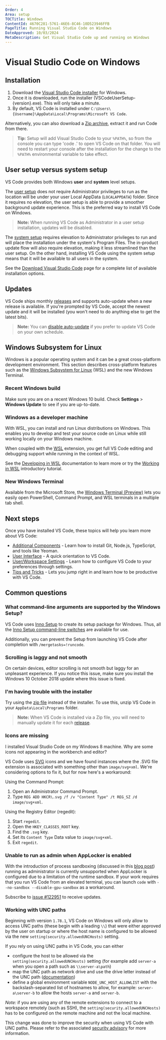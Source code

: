 ```yaml
---
Order: 4
Area: setup
TOCTitle: Windows
ContentId: 4670C281-5761-46E6-8C46-10D523946FFB
PageTitle: Running Visual Studio Code on Windows
DateApproved: 10/03/2024
MetaDescription: Get Visual Studio Code up and running on Windows
---
```

# Visual Studio Code on Windows

## Installation

1. Download the [Visual Studio Code installer](https://go.microsoft.com/fwlink/?LinkID=534107) for Windows.
2. Once it is downloaded, run the installer (VSCodeUserSetup-{version}.exe). This will only take a minute.
3. By default, VS Code is installed under `C:\Users\{Username}\AppData\Local\Programs\Microsoft VS Code`.

Alternatively, you can also download a [Zip archive](/docs/?dv=winzip), extract it and run Code from there.

>**Tip:** Setup will add Visual Studio Code to your `%PATH%`, so from the console you can type 'code .' to open VS Code on that folder. You will need to restart your console after the installation for the change to the `%PATH%` environmental variable to take effect.

## User setup versus system setup

VS Code provides both Windows **user** and **system** level setups.

The [user setup](https://go.microsoft.com/fwlink/?LinkID=534107) does not require Administrator privileges to run as the location will be under your user Local AppData (`LOCALAPPDATA`) folder. Since it requires no elevation, the user setup is able to provide a smoother background update experience. This is the preferred way to install VS Code on Windows.

>**Note:** When running VS Code as Administrator in a user setup installation, updates will be disabled.

The [system setup](https://go.microsoft.com/fwlink/?linkid=852157) requires elevation to Administrator privileges to run and will place the installation under the system's Program Files. The in-product update flow will also require elevation, making it less streamlined than the user setup. On the other hand, installing VS Code using the system setup means that it will be available to all users in the system.

See the [Download Visual Studio Code](/download) page for a complete list of available installation options.

## Updates

VS Code ships monthly [releases](/updates) and supports auto-update when a new release is available. If you're prompted by VS Code, accept the newest update and it will be installed (you won't need to do anything else to get the latest bits).

>**Note:** You can [disable auto-update](/docs/supporting/faq.md#how-do-i-opt-out-of-vs-code-autoupdates) if you prefer to update VS Code on your own schedule.

## Windows Subsystem for Linux

Windows is a popular operating system and it can be a great cross-platform development environment. This section describes cross-platform features such as the [Windows Subsystem for Linux](https://learn.microsoft.com/windows/wsl/install) (WSL) and the new Windows Terminal.

### Recent Windows build

Make sure you are on a recent Windows 10 build. Check **Settings** > **Windows Update** to see if you are up-to-date.

### Windows as a developer machine

With WSL, you can install and run Linux distributions on Windows. This enables you to develop and test your source code on Linux while still working locally on your Windows machine.

When coupled with the [WSL](https://marketplace.visualstudio.com/items?itemName=ms-vscode-remote.remote-wsl) extension, you get full VS Code editing and debugging support while running in the context of WSL.

See the [Developing in WSL](/docs/remote/wsl.md) documentation to learn more or try the [Working in WSL](/docs/remote/wsl-tutorial.md) introductory tutorial.

### New Windows Terminal

Available from the Microsoft Store, the [Windows Terminal (Preview)](https://www.microsoft.com/p/windows-terminal-preview/9n0dx20hk701?SilentAuth=1&wa=wsignin1.0&activetab=pivot%3Aoverviewtab) lets you easily open PowerShell, Command Prompt, and WSL terminals in a multiple tab shell.

## Next steps

Once you have installed VS Code, these topics will help you learn more about VS Code:

* [Additional Components](/docs/setup/additional-components.md) - Learn how to install Git, Node.js, TypeScript, and tools like Yeoman.
* [User Interface](/docs/getstarted/userinterface.md) - A quick orientation to VS Code.
* [User/Workspace Settings](/docs/getstarted/settings.md) - Learn how to configure VS Code to your preferences through settings.
* [Tips and Tricks](/docs/getstarted/tips-and-tricks.md) - Lets you jump right in and learn how to be productive with VS Code.

## Common questions

### What command-line arguments are supported by the Windows Setup?

VS Code uses [Inno Setup](https://www.jrsoftware.org/isinfo.php) to create its setup package
for Windows. Thus, all the [Inno Setup command-line switches](https://www.jrsoftware.org/ishelp/index.php?topic=setupcmdline) are available for use.

Additionally, you can prevent the Setup from launching VS Code after completion with `/mergetasks=!runcode`.

### Scrolling is laggy and not smooth

On certain devices, editor scrolling is not smooth but laggy for an unpleasant experience. If you notice this issue, make sure you install the Windows 10 October 2018 update where this issue is fixed.

### I'm having trouble with the installer

Try using the [zip file](/docs/?dv=winzip) instead of the installer.  To use this, unzip VS Code in your `AppData\Local\Programs` folder.

>**Note:** When VS Code is installed via a Zip file, you will need to manually update it for each [release](/updates).

### Icons are missing

I installed Visual Studio Code on my Windows 8 machine. Why are some icons not appearing in the workbench and editor?

VS Code uses [SVG](https://en.wikipedia.org/wiki/Scalable_Vector_Graphics) icons and we have found instances where the .SVG file extension is associated with something other than `image/svg+xml`. We're considering options to fix it, but for now here's a workaround:

Using the Command Prompt:

1. Open an Administrator Command Prompt.
2. Type `REG ADD HKCR\.svg /f /v "Content Type" /t REG_SZ /d image/svg+xml`.

Using the Registry Editor (regedit):

1. Start `regedit`.
2. Open the `HKEY_CLASSES_ROOT` key.
3. Find the `.svg` key.
4. Set its `Content Type` Data value to `image/svg+xml`.
5. Exit `regedit`.

### Unable to run as admin when AppLocker is enabled

With the introduction of process sandboxing (discussed in this [blog post](https://code.visualstudio.com/blogs/2022/11/28/vscode-sandbox)) running as administrator is currently unsupported when AppLocker is configured due to a limitation of the runtime sandbox. If your work requires that you run VS Code from an elevated terminal, you can launch `code` with `--no-sandbox --disable-gpu-sandbox` as a workaround.

Subscribe to [issue #122951](https://github.com/microsoft/vscode/issues/122951) to receive updates.

### Working with UNC paths

Beginning with version `1.78.1`, VS Code on Windows will only allow to access UNC paths (these begin with a leading `\\`) that were either approved by the user on startup or where the host name is configured to be allowed via the new `setting(security.allowedUNCHosts)` setting.

If you rely on using UNC paths in VS Code, you can either
* configure the host to be allowed via the `setting(security.allowedUNCHosts)` setting (for example add `server-a` when you open a path such as `\\server-a\path`)
* map the UNC path as network drive and use the drive letter instead of the UNC path ([documentation](https://support.microsoft.com/en-us/windows/map-a-network-drive-in-windows-29ce55d1-34e3-a7e2-4801-131475f9557d))
* define a global environment variable `NODE_UNC_HOST_ALLOWLIST` with the backslash-separated list of hostnames to allow, for example: `server-a\server-b` to allow the hosts `server-a` and `server-b`.

*Note:* if you are using any of the remote extensions to connect to a workspace remotely (such as SSH), the `setting(security.allowedUNCHosts)` has to be configured on the remote machine and not the local machine.

This change was done to improve the security when using VS Code with UNC paths. Please refer to the associated [security advisory](https://github.com/microsoft/vscode/security/advisories/GHSA-mmfh-4pv3-39hr) for more information.
